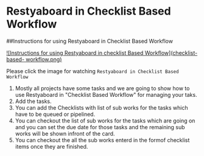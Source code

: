 # Restyaboard in Checklist Based Workflow

##Instructions for using Restyaboard in Checklist Based Workflow

[![Instructions for using Restyaboard in checklist Based Workflow](checklist-based- workflow.png)](https://www.youtube.com/watch?v=DfAUjxz8elQ)

Please click the image for watching `Restyaboard in Checklist Based Workflow`

1.  Mostly all projects have some tasks and we are going to show how to use Restyaboard in "Checklist Based Workflow" for managing your taks.
2.  Add the tasks. 
3.  You can add the Checklists with list of sub works for the tasks which have to be queued or pipelined.
4.  You can checkout the list of sub works for the tasks which are going on and you can set the due date for those tasks and the remaining sub works will be shown infront of the card.
5.  You can checkout the all the sub works enterd in the formof checklist items once they are finished. 


